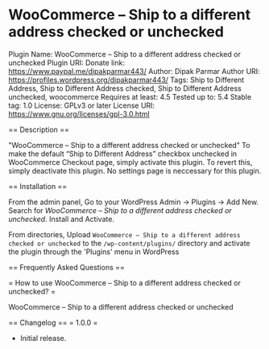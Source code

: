 # WooCommerce – Ship to a different address checked or unchecked #
Plugin Name: WooCommerce – Ship to a different address checked or unchecked
Plugin URI: 
Donate link: https://www.paypal.me/dipakparmar443/
Author: Dipak Parmar
Author URI: https://profiles.wordpress.org/dipakparmar443/
Tags: Ship to Different Address, Ship to Different Address checked, Ship to Different Address unchecked, woocommerce
Requires at least: 4.5
Tested up to: 5.4
Stable tag: 1.0
License: GPLv3 or later
License URI: https://www.gnu.org/licenses/gpl-3.0.html

== Description ==

"WooCommerce – Ship to a different address checked or unchecked" To make the default “Ship to Different Address” checkbox unchecked in WooCommerce Checkout page, simply activate this plugin. To revert this, simply deactivate this plugin. No settings page is neccessary for this plugin.

== Installation ==

From the admin panel, Go to your WordPress Admin -> Plugins -> Add New. Search for *WooCommerce – Ship to a different address checked or unchecked*. Install and Activate.

From directories, Upload `WooCommerce – Ship to a different address checked or unchecked` to the `/wp-content/plugins/` directory and activate the plugin through the 'Plugins' menu in WordPress

== Frequently Asked Questions ==

= How to use WooCommerce – Ship to a different address checked or unchecked? =

WooCommerce – Ship to a different address checked or unchecked


== Changelog ==
= 1.0.0 =
* Initial release.
